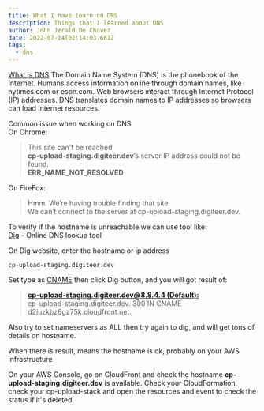 ```yaml
---
title: What I have learn on DNS
description: Things that I learned about DNS
author: John Jerald De Chavez
date: 2022-07-14T02:14:03.681Z
tags:
  - dns
---
```

[What is DNS](https://www.cloudflare.com/learning/dns/what-is-dns/)
The Domain Name System (DNS) is the phonebook of the Internet. Humans access information online through domain names, like nytimes.com or espn.com. Web browsers interact through Internet Protocol (IP) addresses. DNS translates domain names to IP addresses so browsers can load Internet resources.

Common issue when working on DNS\
On Chrome:

> This site can't be reached \
> **cp-upload-staging.digiteer.dev**’s server IP address could not be found.\
> **ERR_NAME_NOT_RESOLVED**

On FireFox:

> Hmm. We’re having trouble finding that site.\
> We can’t connect to the server at cp-upload-staging.digiteer.dev.

To verify if the hostname is unreachable we can use tool like:\
[Dig](https://digwebinterface.com/) - Online DNS lookup tool

On Dig website, enter the hostname or ip address

`cp-upload-staging.digiteer.dev`

Set type as [CNAME](https://www.cloudflare.com/learning/dns/dns-records/dns-cname-record/) then click Dig button, and you will got result of:

> **[cp-upload-staging.digiteer.dev@8.8.4.4 (Default):](<>)**\
> cp-upload-staging.digiteer.dev.	300 IN	CNAME	d2iuzkbz6gz75k.cloudfront.net.

Also try to set nameservers as ALL then try again to dig, and will get tons of details on hostname.

When there is result, means the hostname is ok, probably on your AWS infrastructure

On your AWS Console, go on CloudFront and check the hostname **cp-upload-staging.digiteer.dev** is available. Check your CloudFormation, check your cp-upload-stack and open the resources and event to check the status if it's deleted.